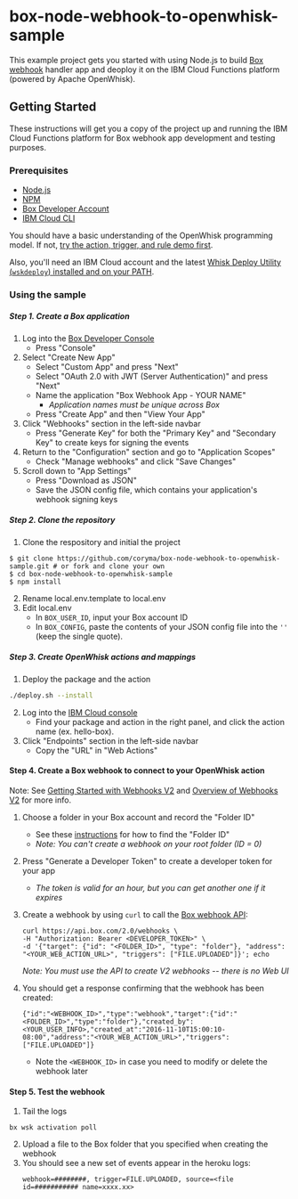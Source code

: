 # box-node-webhook-to-openwhisk-sample
This example project gets you started with using Node.js to build [Box webhook](https://github.com/box/box-node-sdk/blob/master/docs/webhooks.md) handler app and deoploy it on the IBM Cloud Functions platform (powered by Apache OpenWhisk).

## Getting Started

These instructions will get you a copy of the project up and running the IBM Cloud Functions platform for Box webhook app development and testing purposes. 

### Prerequisites

- [Node.js](https://nodejs.org/en/)
- [NPM](https://www.npmjs.com/)
- [Box Developer Account](https://developer.box.com/)
- [IBM Cloud CLI](https://console.bluemix.net/docs/cli/index.html#overview)

You should have a basic understanding of the OpenWhisk programming model. If not, [try the action, trigger, and rule demo first](https://github.com/IBM/openwhisk-action-trigger-rule).

Also, you'll need an IBM Cloud account and the latest [Whisk Deploy Utility (`wskdeploy`) installed and on your PATH](https://github.com/apache/incubator-openwhisk-wskdeploy#downloading-released-binaries).


### Using the sample
##### Step 1. Create a Box application
1. Log into the [Box Developer Console](https://developer.box.com)
    * Press "Console"
2. Select "Create New App"
    * Select "Custom App" and press "Next"
    * Select "OAuth 2.0 with JWT (Server Authentication)" and press "Next"
    * Name the application "Box Webhook App - YOUR NAME"
        * *Application names must be unique across Box*
    * Press "Create App" and then "View Your App"
3. Click "Webhooks" section in the left-side navbar
    * Press "Generate Key" for both the "Primary Key" and "Secondary Key" to create keys for signing the events
4. Return to the "Configuration" section and go to "Application Scopes"
    * Check "Manage webhooks" and click "Save Changes"
5. Scroll down to "App Settings"
    * Press "Download as JSON"
    * Save the JSON config file, which contains your application's webhook signing keys

##### Step 2. Clone the repository 

1. Clone the respository and initial the project
```
$ git clone https://github.com/coryma/box-node-webhook-to-openwhisk-sample.git # or fork and clone your own
$ cd box-node-webhook-to-openwhisk-sample
$ npm install
```
2. Rename local.env.template to local.env
3. Edit local.env
    * In `BOX_USER_ID`, input your Box account ID 
    * In `BOX_CONFIG`, paste the contents of your JSON config file into the `''` (keep the single quote). 

##### Step 3. Create OpenWhisk actions and mappings

1. Deploy the package and the action
```bash
./deploy.sh --install
```
2. Log into the [IBM Cloud console](https://console.bluemix.net/openwhisk/actions)
    * Find your package and action in the right panel, and click the action name (ex. hello-box). 
3. Click "Endpoints" section in the left-side navbar 
    * Copy the "URL" in "Web Actions"

#### Step 4. Create a Box webhook to connect to your OpenWhisk action
Note: See [Getting Started with Webhooks V2](https://docs.box.com/v2.0/docs/getting-started-with-webhooks-v2) and [Overview of Webhooks V2](https://docs.box.com/reference#webhooks-v2) for more info.

1. Choose a folder in your Box account and record the "Folder ID"
    * See these [instructions](https://docs.box.com/v2.0/docs/getting-started-with-webhooks-v2#section-3-create-a-webhook) for how to find the "Folder ID"
    * *Note: You can't create a webhook on your root folder (ID = 0)*
2. Press "Generate a Developer Token" to create a developer token for your app
    * *The token is valid for an hour, but you can get another one if it expires*
3. Create a webhook by using `curl` to call the [Box webhook API](https://docs.box.com/reference#create-webhook):

    ```
    curl https://api.box.com/2.0/webhooks \
    -H "Authorization: Bearer <DEVELOPER_TOKEN>" \
    -d '{"target": {"id": "<FOLDER_ID>", "type": "folder"}, "address": "<YOUR_WEB_ACTION_URL>", "triggers": ["FILE.UPLOADED"]}'; echo
    ```

    *Note: You must use the API to create V2 webhooks -- there is no Web UI*
   
4. You should get a response confirming that the webhook has been created:

    ```
    {"id":"<WEBHOOK_ID>","type":"webhook","target":{"id":"<FOLDER_ID>","type":"folder"},"created_by":<YOUR_USER_INFO>,"created_at":"2016-11-10T15:00:10-08:00","address":"<YOUR_WEB_ACTION_URL>","triggers":["FILE.UPLOADED"]}
    ```
    
    * Note the `<WEBHOOK_ID>` in case you need to modify or delete the webhook later

#### Step 5. Test the webhook
1. Tail the logs
```
bx wsk activation poll
```
2. Upload a file to the Box folder that you specified when creating the webhook
3. You should see a new set of events appear in the heroku logs:
    ```
    webhook=########, trigger=FILE.UPLOADED, source=<file id=########### name=xxxx.xx>
    ```

